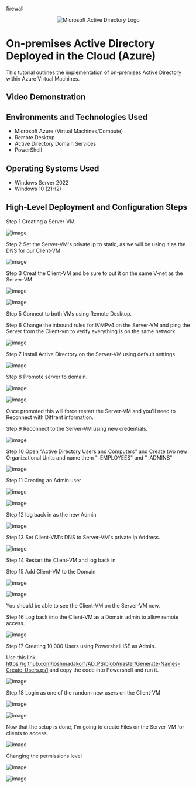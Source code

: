 firewall<p align="center">
<img src="https://i.imgur.com/pU5A58S.png" alt="Microsoft Active Directory Logo"/>
</p>

<h1>On-premises Active Directory Deployed in the Cloud (Azure)</h1>
This tutorial outlines the implementation of on-premises Active Directory within Azure Virtual Machines.<br />


<h2>Video Demonstration</h2>


<h2>Environments and Technologies Used</h2>

- Microsoft Azure (Virtual Machines/Compute)
- Remote Desktop
- Active Directory Domain Services
- PowerShell

<h2>Operating Systems Used </h2>

- Windows Server 2022
- Windows 10 (21H2)

<h2>High-Level Deployment and Configuration Steps</h2>

Step 1 Creating a Server-VM.

![image](https://github.com/KitchReeves/Active-Directory/assets/158783649/73c69125-8f1c-4c91-941c-2415574d3a37)

Step 2 Set the Server-VM's private ip to static, as we will be using it as the DNS for our Client-VM

![image](https://github.com/KitchReeves/Active-Directory/assets/158783649/db988e10-54a2-4a4f-b955-5f488568e5ed)


Step 3 Creat the Client-VM and be sure to put it on the same V-net as the Server-VM

![image](https://github.com/KitchReeves/Active-Directory/assets/158783649/f948c404-f7d1-4fca-85ae-82882d172638)


![image](https://github.com/KitchReeves/Active-Directory/assets/158783649/204d8bf3-bbe6-4ded-a0a9-279600799570)

Step 5 Connect to both VMs using Remote Desktop.

Step 6 Change the inbound rules for IVMPv4 on the Server-VM and ping the Server from the Client-vm to verify everything is on the same network.


![image](https://github.com/KitchReeves/Active-Directory/assets/158783649/3666d467-a50f-4051-8b7f-a469478caff7)

Step 7 Install Active Directory on the Server-VM using default settings

![image](https://github.com/KitchReeves/Active-Directory/assets/158783649/59248dfc-c79b-444f-aaeb-dc42f9d1a4c1)

Step 8  Promote server to domain.


![image](https://github.com/KitchReeves/Active-Directory/assets/158783649/8b255418-4986-4b2d-af79-a6832327fda4)


![image](https://github.com/KitchReeves/Active-Directory/assets/158783649/ca537910-c407-4ff3-ac08-db7f0f587348)

Once promoted this will force restart the Server-VM and you'll need to Reconnect with Diffrent information.

Step 9 Reconnect to the Server-VM using new credentials.

![image](https://github.com/KitchReeves/Active-Directory/assets/158783649/8b1e969f-2dcd-48ff-9550-5917b72e0910)

Step 10 Open "Active Directory Users and Computers" and Create two new Organizational Units and name them "_EMPLOYEES" and "_ADMINS"

![image](https://github.com/KitchReeves/Active-Directory/assets/158783649/7a93fbf9-3bab-4b5f-aad9-de9f79137e81)

Step 11 Creating an Admin user

![image](https://github.com/KitchReeves/Active-Directory/assets/158783649/955b4ec7-313b-4dae-8d84-ac86e45ec3ab)

![image](https://github.com/KitchReeves/Active-Directory/assets/158783649/0ab4fcc3-eea1-40bc-8f62-49fca2cf3a36)

Step 12 log back in as the new Admin

![image](https://github.com/KitchReeves/Active-Directory/assets/158783649/657854fa-1945-4fed-8505-f4afce166497)

Step 13 Set Client-VM's DNS to Server-VM's private Ip Address.

![image](https://github.com/KitchReeves/Active-Directory/assets/158783649/93802d07-f364-4892-a242-a4d258909694)

Step 14 Restart the Client-VM and log back in

Step 15 Add Client-VM to the Domain

![image](https://github.com/KitchReeves/Active-Directory/assets/158783649/48e0cbb8-6d3f-4cc9-a86d-3bf31622ea88)

![image](https://github.com/KitchReeves/Active-Directory/assets/158783649/79290139-0704-4f24-864f-86b97a268aa3)

You should be able to see the Client-VM on the Server-VM now.

Step 16 Log back into the Client-VM as a Domain admin to allow remote access.

![image](https://github.com/KitchReeves/Active-Directory/assets/158783649/5ddfca27-d3a5-490f-9a12-8f441eb57ebe)

Step 17 Creating 10,000 Users using Powershell ISE as Admin.

 Use this link https://github.com/joshmadakor1/AD_PS/blob/master/Generate-Names-Create-Users.ps1 
 and copy the code into Powershell and run it.

![image](https://github.com/KitchReeves/Active-Directory/assets/158783649/69ffa3e3-fafd-455c-beab-f15be61293ac)

Step 18 Login as one of the random new users on the Client-VM

![image](https://github.com/KitchReeves/Active-Directory/assets/158783649/53a9ddd0-d0ed-4b54-bbb4-b62978ee2e25)

![image](https://github.com/KitchReeves/Active-Directory/assets/158783649/a726a5d5-9645-4ea2-a036-f8b0f53d159a)

 Now that the setup is done, I'm going to create Files on the Server-VM for clients to access.

![image](https://github.com/KitchReeves/Active-Directory/assets/158783649/b6eeee87-9121-473e-ac0f-7655fbf9c1e2)

Changing the permissions level

![image](https://github.com/KitchReeves/Active-Directory/assets/158783649/a0f3ad99-2877-427d-892f-dbbd02ceb797)


![image](https://github.com/KitchReeves/Active-Directory/assets/158783649/5401cdaf-907e-417d-8475-68ae2ede1392)








